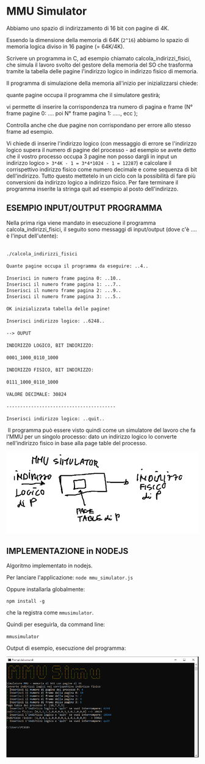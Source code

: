 # MMU Simulator

Abbiamo uno spazio di indirizzamento di 16 bit con pagine di 4K. 

Essendo la dimensione della memoria di 64K (`2^16`) abbiamo lo spazio di memoria logica diviso in 16 pagine (= 64K/4K).

Scrivere un programma in C, ad esempio chiamato calcola_indirizzi_fisici, che simula il lavoro svolto del gestore della memoria del SO che trasforma tramite la tabella delle pagine l'indirizzo logico in indirizzo fisico di memoria.

Il programma di simulazione della memoria all'inizio per inizializzarsi  chiede:

quante pagine occupa il programma che il simulatore gestirà;

vi permette di inserire la corrispondenza tra numero di pagina e frame (N° frame pagine 0: .... poi N° frame pagina 1: ....., ecc );

Controlla anche che due pagine non corrispondano per errore allo stesso frame ad esempio.

Vi chiede di inserire l'indirizzo logico (con messaggio di errore se l'indirizzo logico supera il numero di pagine del processo - ad esempio se avete detto che il vostro processo occupa 3 pagine non posso dargli in input un indirizzo logico `> 3*4K - 1 = 3*4*1024 - 1 = 12287`) e calcolare il corrispettivo indirizzo fisico come numero decimale e come sequenza di bit dell'indirizzo. Tutto questo mettetelo in un ciclo con la possibilità di fare più conversioni da indirizzo logico a indirizzo fisico. Per fare terminare il programma inserite la stringa quit ad esempio al posto dell'indirizzo.

## ESEMPIO INPUT/OUTPUT PROGRAMMA
Nella prima riga viene mandato in esecuzione il programma calcola_indirizzi_fisici, il seguito sono messaggi di input/output (dove c'è .... è l'input dell'utente):

```

./calcola_indirizzi_fisici
​
Quante pagine occupa il programma da eseguire: ..4..
​
Inserisci in numero frame pagina 0: ..10..
Inserisci il numero frame pagina 1: ...7..
Inserisci il numero frame pagina 2: ...9..
Inserisci il numero frame pagina 3: ...5..
​
OK inizializzata tabella delle pagine!
​
Inserisci indirizzo logico: ..6248..
​
--> OUPUT
​
INDIRIZZO LOGICO, BIT INDIRIZZO:
​
0001_1000_0110_1000
​
INDIRIZZO FISICO, BIT INDIRIZZO:
​
0111_1000_0110_1000
​
VALORE DECIMALE: 30824
​
----------------------------------------
​
Inserisci indirizzo logico: ..quit..

```
​
Il programma può essere visto quindi come un simulatore del lavoro che fa l'MMU per un singolo processo: dato un indirizzo logico lo converte nell'indirizzo fisico in base alla page table del processo.

![IMG_MMU_SIMULATOR](./MMU_simulator.png)

## IMPLEMENTAZIONE in NODEJS

Algoritmo implementato in nodejs.

Per lanciare l'applicazione: `node mmu_simulator.js`

Oppure installarla globalmente:

```
npm install -g
```
che la registra come `mmusimulator`.

Quindi per eseguirla, da command line:

`mmusimulator`

Output di esempio, esecuzione del programma:

![](./output_simulator.PNG)


